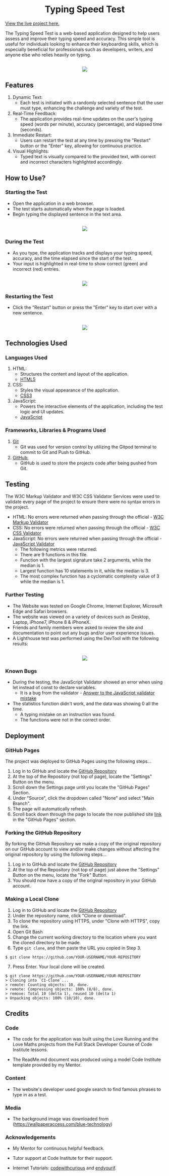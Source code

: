 <h1 align="center">Typing Speed Test</h1>

[View the live project here.](https://alessandro-bf.github.io/typing-speed-project2/)

The Typing Speed Test is a web-based application designed to help users assess and improve their typing speed and accuracy. This simple tool is useful for individuals looking to enhance their keyboarding skills, which is especially beneficial for professionals such as developers, writers, and anyone else who relies heavily on typing.


<h2 align="center"><img src="assets/images/screen_views.png"></h2>

## Features

1. Dynamic Text:
    - Each test is initiated with a randomly selected sentence that the user must type, enhancing the challenge and variety of the test.
1. Real-Time Feedback:
    - The application provides real-time updates on the user's typing speed (words per minute), accuracy (percentage), and elapsed time (seconds).
1. Immediate Restart:
    - Users can restart the test at any time by pressing the "Restart" button or the "Enter" key, allowing for continuous practice.
1. Visual Highlights:
    - Typed text is visually compared to the provided text, with correct and incorrect characters highlighted accordingly.


## How to Use?

### Starting the Test

-   Open the application in a web browser.
-   The test starts automatically when the page is loaded.
-   Begin typing the displayed sentence in the text area.

<h2 align="center"><img src="assets/images/start_test.png"></h2>

### During the Test

-   As you type, the application tracks and displays your typing speed, accuracy, and the time elapsed since the start of the test.
-   Your input is highlighted in real-time to show correct (green) and incorrect (red) entries.

<h2 align="center"><img src="assets/images/during_test.png"></h2>

### Restarting the Test

-   Click the "Restart" button or press the "Enter" key to start over with a new sentence.

<h2 align="center"><img src="assets/images/restart_test.png"></h2>


## Technologies Used

### Languages Used

1. HTML:
    - Structures the content and layout of the application.
    -   [HTML5](https://en.wikipedia.org/wiki/HTML5)
1. CSS:
    - Styles the visual appearance of the application.
    -   [CSS3](https://en.wikipedia.org/wiki/Cascading_Style_Sheets)
1. JavaScript:
    - Powers the interactive elements of the application, including the test logic and UI updates.
    -   [JavaScript](https://en.wikipedia.org/wiki/JavaScript)

### Frameworks, Libraries & Programs Used

1. [Git](https://www.gitpod.io/)
    - Git was used for version control by utilizing the Gitpod terminal to commit to Git and Push to GitHub.
1. [GitHub:](https://github.com/)
    - GitHub is used to store the projects code after being pushed from Git.


## Testing

The W3C Markup Validator and W3C CSS Validator Services were used to validate every page of the project to ensure there were no syntax errors in the project.

-   HTML: No errors were returned when passing through the official - [W3C Markup Validator](https://validator.w3.org/#validate_by_input)
-   CSS: No errors were returned when passing through the official - [W3C CSS Validator](https://jigsaw.w3.org/css-validator/#validate_by_input)
-   JavaScript: No errors were returned when passing through the official - [JavaScript Validator](https://jshint.com/)
    -   The following metrics were returned:
    -   There are 9 functions in this file.
    -   Function with the largest signature take 2 arguments, while the median is 1.
    -   Largest function has 10 statements in it, while the median is 3.
    -   The most complex function has a cyclomatic complexity value of 3 while the median is 1.

### Further Testing

-   The Website was tested on Google Chrome, Internet Explorer, Microsoft Edge and Safari browsers.
-   The website was viewed on a variety of devices such as Desktop, Laptop, iPhone7, iPhone 8 & iPhoneX.
-   Friends and family members were asked to review the site and documentation to point out any bugs and/or user experience issues.
-   A Lighthouse test was performed using the DevTool with the following results:

<h2 align="center"><img src="assets/images/lighthouse_test.png"></h2>

### Known Bugs

-   During the testing, the JavaScript Validator showed an error when using let instead of const to declare variables.
    -   It is a bug from the validator - [Answer to the JavaScript validator mistake](https://stackoverflow.com/questions/27441803/why-does-jshint-throw-a-warning-if-i-am-using-const)
-   The statistics function didn't work, and the data was showing 0 all the time.
    -   A typing mistake on an instruction was found.
    -   The functions were not in the correct order.

## Deployment

### GitHub Pages

The project was deployed to GitHub Pages using the following steps...

1. Log in to GitHub and locate the [GitHub Repository](https://github.com/Alessandro-bf/typing-speed-project2.git)
2. At the top of the Repository (not top of page), locate the "Settings" Button on the menu.
3. Scroll down the Settings page until you locate the "GitHub Pages" Section.
4. Under "Source", click the dropdown called "None" and select "Main Branch".
5. The page will automatically refresh.
6. Scroll back down through the page to locate the now published site [link](https://alessandro-bf.github.io/typing-speed-project2/) in the "GitHub Pages" section.

### Forking the GitHub Repository

By forking the GitHub Repository we make a copy of the original repository on our GitHub account to view and/or make changes without affecting the original repository by using the following steps...

1. Log in to GitHub and locate the [GitHub Repository](https://github.com/Alessandro-bf/typing-speed-project2.git)
2. At the top of the Repository (not top of page) just above the "Settings" Button on the menu, locate the "Fork" Button.
3. You should now have a copy of the original repository in your GitHub account.

### Making a Local Clone

1. Log in to GitHub and locate the [GitHub Repository](https://github.com/Alessandro-bf/typing-speed-project2.git)
2. Under the repository name, click "Clone or download".
3. To clone the repository using HTTPS, under "Clone with HTTPS", copy the link.
4. Open Git Bash
5. Change the current working directory to the location where you want the cloned directory to be made.
6. Type `git clone`, and then paste the URL you copied in Step 3.

```
$ git clone https://github.com/YOUR-USERNAME/YOUR-REPOSITORY
```

7. Press Enter. Your local clone will be created.

```
$ git clone https://github.com/YOUR-USERNAME/YOUR-REPOSITORY
> Cloning into `CI-Clone`...
> remote: Counting objects: 10, done.
> remote: Compressing objects: 100% (8/8), done.
> remove: Total 10 (delta 1), reused 10 (delta 1)
> Unpacking objects: 100% (10/10), done.
```

## Credits

### Code

-   The code for the application was built using the Love Running and the Love Maths projects from the Full Stack Developer Course of Code Institute lessons.

-   The ReadMe.md document was produced using a model Code Institute template provided by my Mentor.

### Content

-   The website's developer used google search to find famous phrases to type in as a test.

### Media

-   The background image was downloaded from (https://wallpaperaccess.com/blue-technology)

### Acknowledgements

-   My Mentor for continuous helpful feedback.

-   Tutor support at Code Institute for their support.

-   Internet Tutorials: [codewithcurious](https://codewithcurious.com/projects/typing-speed-test-game-in-html-css-js/) and [endyourif](https://www.endyourif.com/building-a-typing-speed-test-program-with-javascript/).